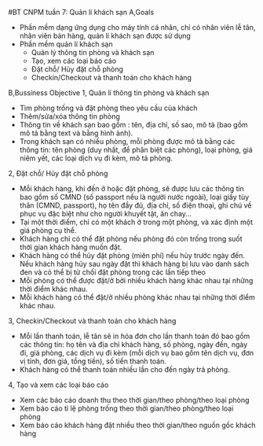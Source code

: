 #BT CNPM tuần 7: Quản lí khách sạn
A,Goals
- Phần mềm dạng ứng dụng cho máy tính cá nhân, chỉ có nhân viên lễ tân, nhân viên bán hàng, quản lí khách sạn được sử dụng
- Phần mềm quản lí khách sạn
  + Quản lý thông tin phòng và khách sạn
  + Tạo, xem các loại báo cáo
  + Đặt chỗ/ Hủy đặt chỗ phòng
  + Checkin/Checkout và thanh toán cho khách hàng

B,Bussiness Objective
1, Quản lí thông tin phòng và khách sạn
- Tìm phòng trống và đặt phòng theo yêu cầu của khách
- Thêm/sửa/xóa thông tin phòng
- Thông tin về khách sạn bao gồm : tên, địa chỉ, số sao, mô tả (bao gồm mô tả bằng text và bằng hình ảnh).
- Trong khách sạn có nhiều phòng, mỗi phòng được mô tả bằng các thông tin: tên phòng (duy nhất, để phân biệt các phòng), loại phòng, giá niêm yết, các loại dịch vụ đi kèm, mô tả phòng.

2, Đặt chỗ/ Hủy đặt chỗ phòng
- Mỗi khách hàng, khi đến ở hoặc đặt phòng, sẽ được lưu các thông tin bao gồm số CMND (số passport nếu là người nước ngoài), loại giấy tùy thân (CMND, passport), họ tên đầy đủ, địa chỉ, số điện thoại, ghi chú về phục vụ đặc biệt như cho người khuyết tật, ăn chay...
- Tại một thời điểm, chỉ có một khách ở trong một phòng, và xác định một giá phòng cụ thể.
- Khách hàng chỉ có thể đặt phòng nếu phòng đó còn trống trong suốt thời gian khách hàng muốn đặt.
- Khách hàng có thể hủy đặt phòng (miên phí) nếu hủy trước ngày đến. Nếu khách hàng hủy sau ngày đặt thì khách hàng bị lưu vào danh sách đen và có thể bị từ chối đặt phòng trong các lần tiếp theo
- Mỗi phòng có thể được đặt/ở bởi nhiều khách hàng khác nhau tại những thời điểm khác nhau.
- Mỗi khách hàng có thể đặt/ở nhiều phòng khác nhau tại những thời điểm khác nhau.

3, Checkin/Checkout và thanh toán cho khách hàng
- Mỗi lần thanh toán, lễ tân sẽ in hóa đơn cho lần thanh toán đó bao gồm các thông tin: họ tên và địa chỉ khách hàng, số phòng, ngày đến, ngày đi, giá phòng, các dịch vụ đi kèm (mỗi dịch vụ bao gồm tên dịch vụ, đơn vị tính, đơn giá, tổng tiền), số tiền thanh toán.
- Khách hàng có thể thanh toán nhiều lần cho đến ngày trả phòng.

4, Tạo và xem các loại báo cáo
- Xem các báo cáo doanh thu theo thời gian/theo phòng/theo loại phòng
- Xem báo cáo tỉ lệ phòng trống theo thời gian/theo phòng/theo loại phòng
- Xem báo cáo khách hàng đặt nhiều theo thời gian/theo nguồn gốc khách hàng
